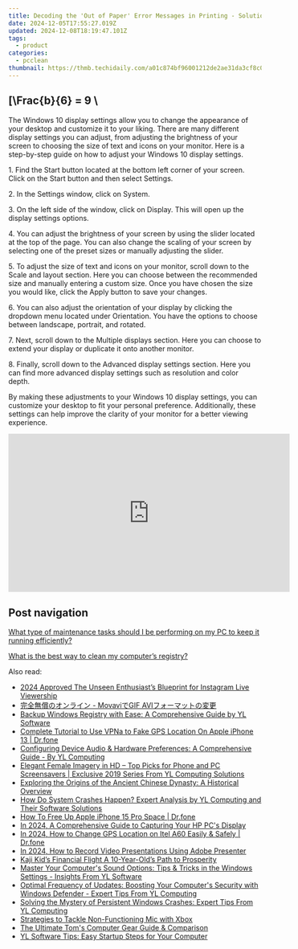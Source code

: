 ```yaml
---
title: Decoding the 'Out of Paper' Error Messages in Printing - Solutions by YL Software Professionals
date: 2024-12-05T17:55:27.019Z
updated: 2024-12-08T18:19:47.101Z
tags:
  - product
categories:
  - pcclean
thumbnail: https://thmb.techidaily.com/a01c874bf96001212de2ae31da3cf8c01bb85a8c094ea57055633d7f6bda8cb6.jpg
---
```


## \[\Frac{b}{6} = 9 \

The Windows 10 display settings allow you to change the appearance of your desktop and customize it to your liking. There are many different display settings you can adjust, from adjusting the brightness of your screen to choosing the size of text and icons on your monitor. Here is a step-by-step guide on how to adjust your Windows 10 display settings. 

1\. Find the Start button located at the bottom left corner of your screen. Click on the Start button and then select Settings.

2\. In the Settings window, click on System.

3\. On the left side of the window, click on Display. This will open up the display settings options. 

4\. You can adjust the brightness of your screen by using the slider located at the top of the page. You can also change the scaling of your screen by selecting one of the preset sizes or manually adjusting the slider.

5\. To adjust the size of text and icons on your monitor, scroll down to the Scale and layout section. Here you can choose between the recommended size and manually entering a custom size. Once you have chosen the size you would like, click the Apply button to save your changes.

6\. You can also adjust the orientation of your display by clicking the dropdown menu located under Orientation. You have the options to choose between landscape, portrait, and rotated.

7\. Next, scroll down to the Multiple displays section. Here you can choose to extend your display or duplicate it onto another monitor.

8\. Finally, scroll down to the Advanced display settings section. Here you can find more advanced display settings such as resolution and color depth. 

By making these adjustments to your Windows 10 display settings, you can customize your desktop to fit your personal preference. Additionally, these settings can help improve the clarity of your monitor for a better viewing experience.

<!-- affiliate ads begin -->
<iframe width="560" height="315" src="https://www.youtube.com/embed/rBnnLFJbvr4?si=LlHYrYlOBp7NLMec" title="YouTube video player" frameborder="0" allow="accelerometer; autoplay; clipboard-write; encrypted-media; gyroscope; picture-in-picture; web-share" referrerpolicy="strict-origin-when-cross-origin" allowfullscreen></iframe>
<!-- affiliate ads end -->

## Post navigation

[What type of maintenance tasks should I be performing on my PC to keep it running efficiently?](https://tools.techidaily.com/pcclean/products/)

[What is the best way to clean my computer’s registry?](https://tools.techidaily.com/pcclean/products/)

<ins class="adsbygoogle"
     style="display:block"
     data-ad-format="autorelaxed"
     data-ad-client="ca-pub-7571918770474297"
     data-ad-slot="1223367746"></ins>

<ins class="adsbygoogle"
     style="display:block"
     data-ad-client="ca-pub-7571918770474297"
     data-ad-slot="8358498916"
     data-ad-format="auto"
     data-full-width-responsive="true"></ins>

<span class="atpl-alsoreadstyle">Also read:</span>
<div><ul>
<li><a href="https://some-guidance.techidaily.com/2024-approved-the-unseen-enthusiasts-blueprint-for-instagram-live-viewership/"><u>2024 Approved The Unseen Enthusiast’s Blueprint for Instagram Live Viewership</u></a></li>
<li><a href="https://discover-dash.techidaily.com/movavigif-avi/"><u>完全無償のオンライン - MovaviでGIF AVIフォーマットの変更</u></a></li>
<li><a href="https://win-updates.techidaily.com/backup-windows-registry-with-ease-a-comprehensive-guide-by-yl-software/"><u>Backup Windows Registry with Ease: A Comprehensive Guide by YL Software</u></a></li>
<li><a href="https://fake-location.techidaily.com/complete-tutorial-to-use-vpna-to-fake-gps-location-on-apple-iphone-13-drfone-by-drfone-virtual-ios/"><u>Complete Tutorial to Use VPNa to Fake GPS Location On Apple iPhone 13 | Dr.fone</u></a></li>
<li><a href="https://win-updates.techidaily.com/configuring-device-audio-and-hardware-preferences-a-comprehensive-guide-by-yl-computing/"><u>Configuring Device Audio & Hardware Preferences: A Comprehensive Guide - By YL Computing</u></a></li>
<li><a href="https://win-updates.techidaily.com/elegant-female-imagery-in-hd-top-picks-for-phone-and-pc-screensavers-exclusive-2019-series-from-yl-computing-solutions/"><u>Elegant Female Imagery in HD – Top Picks for Phone and PC Screensavers | Exclusive 2019 Series From YL Computing Solutions</u></a></li>
<li><a href="https://win-updates.techidaily.com/exploring-the-origins-of-the-ancient-chinese-dynasty-a-historical-overview/"><u>Exploring the Origins of the Ancient Chinese Dynasty: A Historical Overview</u></a></li>
<li><a href="https://win-updates.techidaily.com/how-do-system-crashes-happen-expert-analysis-by-yl-computing-and-their-software-solutions/"><u>How Do System Crashes Happen? Expert Analysis by YL Computing and Their Software Solutions</u></a></li>
<li><a href="https://techidaily.com/how-to-free-up-apple-iphone-15-pro-space-drfone-by-drfone-ios-full-data-eraser-ios-full-data-eraser/"><u>How To Free Up Apple iPhone 15 Pro Space | Dr.fone</u></a></li>
<li><a href="https://video-screen-grab.techidaily.com/in-2024-a-comprehensive-guide-to-capturing-your-hp-pcs-display/"><u>In 2024, A Comprehensive Guide to Capturing Your HP PC's Display</u></a></li>
<li><a href="https://review-topics.techidaily.com/in-2024-how-to-change-gps-location-on-itel-a60-easily-and-safely-drfone-by-drfone-virtual-android/"><u>In 2024, How to Change GPS Location on Itel A60 Easily & Safely | Dr.fone</u></a></li>
<li><a href="https://screen-recording.techidaily.com/in-2024-how-to-record-video-presentations-using-adobe-presenter/"><u>In 2024, How to Record Video Presentations Using Adobe Presenter</u></a></li>
<li><a href="https://youtube-lab.techidaily.com/kids-financial-flight-a-10-year-olds-path-to-prosperity/"><u>Kaji Kid’s Financial Flight A 10-Year-Old’s Path to Prosperity</u></a></li>
<li><a href="https://win-updates.techidaily.com/master-your-computers-sound-options-tips-and-tricks-in-the-windows-settings-insights-from-yl-software/"><u>Master Your Computer's Sound Options: Tips & Tricks in the Windows Settings - Insights From YL Software</u></a></li>
<li><a href="https://win-updates.techidaily.com/optimal-frequency-of-updates-boosting-your-computers-security-with-windows-defender-expert-tips-from-yl-computing/"><u>Optimal Frequency of Updates: Boosting Your Computer's Security with Windows Defender - Expert Tips From YL Computing</u></a></li>
<li><a href="https://win-updates.techidaily.com/solving-the-mystery-of-persistent-windows-crashes-expert-tips-from-yl-computing/"><u>Solving the Mystery of Persistent Windows Crashes: Expert Tips From YL Computing</u></a></li>
<li><a href="https://windows11.techidaily.com/strategies-to-tackle-non-functioning-mic-with-xbox/"><u>Strategies to Tackle Non-Functioning Mic with Xbox</u></a></li>
<li><a href="https://hardware-help.techidaily.com/the-ultimate-toms-computer-gear-guide-and-comparison/"><u>The Ultimate Tom's Computer Gear Guide & Comparison</u></a></li>
<li><a href="https://win-updates.techidaily.com/yl-software-tips-easy-startup-steps-for-your-computer/"><u>YL Software Tips: Easy Startup Steps for Your Computer</u></a></li>
</ul></div>

